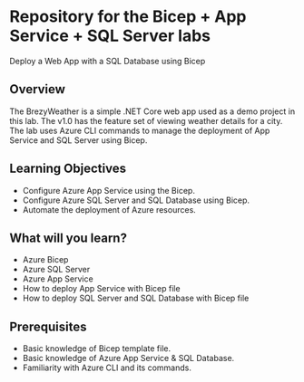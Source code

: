 # Repository for the Bicep + App Service + SQL Server labs

Deploy a Web App with a SQL Database using Bicep

## Overview
The BrezyWeather is a simple .NET Core web app used as a demo project in this lab. The v1.0 has the feature set of viewing weather details for a city. The lab uses Azure CLI commands to manage the deployment of App Service and SQL Server using Bicep. 

## Learning Objectives
- Configure Azure App Service using the Bicep.
- Configure Azure SQL Server and SQL Database using Bicep.
- Automate the deployment of Azure resources.

## What will you learn?
- Azure Bicep
- Azure SQL Server
- Azure App Service
- How to deploy App Service with Bicep file
- How to deploy SQL Server and SQL Database with Bicep file

## Prerequisites
- Basic knowledge of Bicep template file.
- Basic knowledge of Azure App Service & SQL Database. 
- Familiarity with Azure CLI and its commands. 